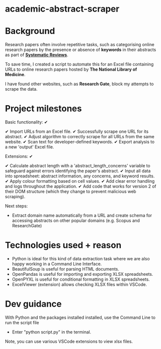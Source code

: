 # academic-abstract-scraper

# Background

Research papers often involve repetitive tasks, such as categorising online research papers by the presence or absence of **keywords** in their abstracts as part of **[Systematic Reviews](https://library-guides.ucl.ac.uk/systematic-reviews/what)**.

To save time, I created a script to automate this for an Excel file containing URLs to online research papers hosted by **The National Library of Medicine**.

I have found other websites, such as **Research Gate**, block my attempts to scrape the data.

# Project milestones

Basic functionality: ✔

✔ Import URLs from an Excel file.
✔ Successfully scrape one URL for its abstract.
✔ Adjust algorithm to correctly scrape for all URLs from the same website.
✔ Scan text for developer-defined keywords.
✔ Export analysis to a new 'output' Excel file.

Extensions: ✔

✔ Calculate abstract length with a 'abstract_length_concerns' variable to safeguard against errors identifying the paper's abstract.
✔ Input all data into spreadsheet: abstract information, any concerns, and keyword results.
✔ Apply colour formatting based on cell values.
✔ Add clear error handling and logs throughout the application.
✔ Add code that works for version 2 of their DOM structure (which they change to prevent malicious web scraping).

Next steps:

- Extract domain name automatically from a URL and create schema for accessing abstracts on other popular domains (e.g. Scopus and ResearchGate)

# Technologies used + reason

- Python is ideal for this kind of data extraction task where we are also happy working in a Command Line Interface.
- BeautifulSoup is useful for parsing HTML documents.
- OpenPandas is useful for importing and exporting XLSX spreadsheets.
- OpenPYXL is useful for conditional formatting in XLSX spreadsheets.
- ExcelViewer (extension) allows checking XLSX files within VSCode.

# Dev guidance

With Python and the packages installed installed, use the Command Line to run the script file

- Enter "python script.py" in the terminal.

Note, you can use various VSCode extensions to view xlsx files.
